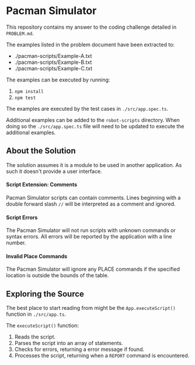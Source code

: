 Pacman Simulator
================

This repository contains my answer to the coding challenge detailed
in `PROBLEM.md`.

The examples listed in the problem document have been extracted to:

* ./pacman-scripts/Example-A.txt
* ./pacman-scripts/Example-B.txt
* ./pacman-scripts/Example-C.txt

The examples can be executed by running:

1. `npm install`
2. `npm test`

The examples are executed by the test cases in `./src/app.spec.ts`.

Additional examples can be added to the `robot-scripts` directory. When doing so
the `./src/app.spec.ts` file will need to be updated to execute the additional
examples.


About the Solution
------------------

The solution assumes it is a module to be used in another application. As such
it doesn't provide a user interface.


#### Script Extension: Comments

Pacman Simulator scripts can contain comments. Lines beginning with a double
forward slash `//` will be interpreted as a comment and ignored.


#### Script Errors

The Pacman Simulator will not run scripts with unknown commands or syntax
errors. All errors will be reported by the application with a line number.


#### Invalid Place Commands

The Pacman Simulator will ignore any PLACE commands if the specified location
is outside the bounds of the table.


Exploring the Source
--------------------

The best place to start reading from might be the `App.executeScript()` function in
`./src/app.ts`.

The `executeScript()` function:
1. Reads the script.
2. Parses the script into an array of statements.
3. Checks for errors, returning a error message if found.
4. Processes the script, returning when a `REPORT` command is encountered.
